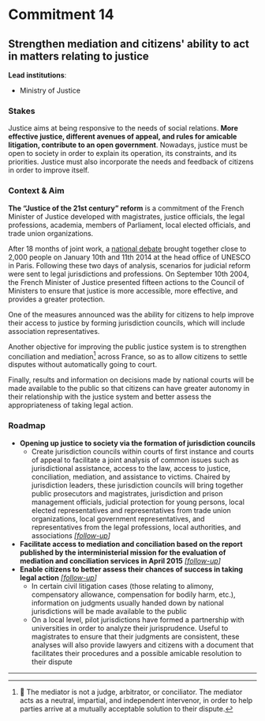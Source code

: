 # Commitment 14

## Strengthen mediation and citizens' ability to act in matters relating to justice

**Lead institutions**:
- Ministry of Justice

### Stakes

Justice aims at being responsive to the needs of social relations. **More effective justice, different avenues of appeal, and rules for amicable litigation, contribute to an open government**. Nowadays, justice must be open to society in order to explain its operation, its constraints, and its priorities. Justice must also incorporate the needs and feedback of citizens in order to improve itself.

### Context & Aim

**The “Justice of the 21st century” reform** is a commitment of the French Minister of Justice developed with magistrates, justice officials, the legal professions, academia, members of Parliament, local elected officials, and trade union organizations.

After 18 months of joint work, a [national debate](http://www.justice.gouv.fr/la-justice-du-21e-siecle-12563/10-et-11-janvier-2014-debats-publics-12748/) brought together close to 2,000 people on  January 10th and 11th 2014 at the head office of UNESCO in Paris. Following these two days of analysis, scenarios for judicial reform were sent to legal jurisdictions and professions. On September 10th 2004, the French Minister of Justice presented fifteen actions to the Council of Ministers to ensure that justice is more accessible, more effective, and provides a greater protection.

One of the measures announced was the ability for citizens to help improve their access to justice by forming jurisdiction councils, which will include association representatives.

Another objective for improving the public justice system is to strengthen conciliation and mediation[^1] across France, so as to allow citizens to settle disputes without automatically going to court.

Finally, results and information on decisions made by national courts will be made available to the public so that citizens can have greater autonomy in their relationship with the justice system and better assess the appropriateness of taking legal action.

### Roadmap

- **Opening up justice to society via the formation of jurisdiction councils**
    - Create jurisdiction councils within courts of first instance and courts of appeal to facilitate a joint analysis of common issues such as jurisdictional assistance, access to the law, access to justice, conciliation, mediation, and assistance to victims. Chaired by jurisdiction leaders, these jurisdiction councils will bring together public prosecutors and magistrates, jurisdiction and prison management officials, judicial protection for young persons, local elected representatives and representatives from trade union organizations, local government representatives, and representatives from the legal professions, local authorities, and associations
      _[[follow-up](https://git.framasoft.org/etalab/suivi/issues/157)]_
- **Facilitate access to mediation and conciliation based on the report published by the interministerial mission for the evaluation of mediation and conciliation services in April 2015**
  _[[follow-up](https://git.framasoft.org/etalab/suivi/issues/158)]_
- **Enable citizens to better assess their chances of success in taking legal action**
  _[[follow-up](https://git.framasoft.org/etalab/suivi/issues/159)]_
    - In certain civil litigation cases (those relating to alimony, compensatory allowance, compensation for bodily harm, etc.), information on judgments usually handed down by national jurisdictions will be made available to the public
    - On a local level, pilot jurisdictions have formed a partnership with universities in order to analyze their jurisprudence. Useful to magistrates to ensure that their judgments are consistent, these analyses will also provide lawyers and citizens with a document that facilitates their procedures and a possible amicable resolution to their dispute

----

[^1]:  The mediator is not a judge, arbitrator, or conciliator. The mediator acts as a neutral, impartial, and independent intervenor, in order to help parties arrive at a mutually acceptable solution to their dispute.
